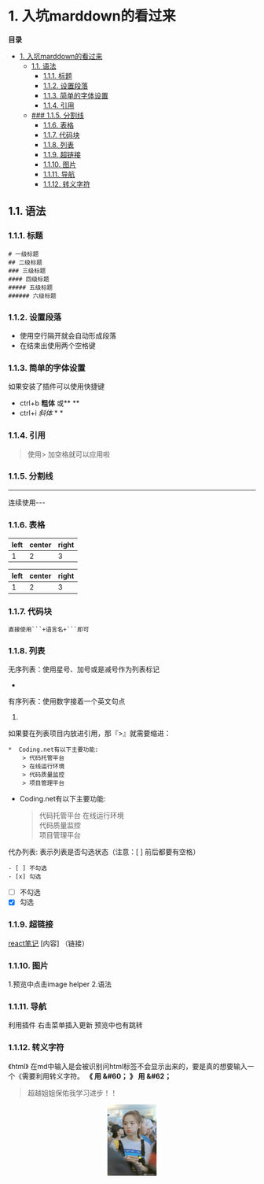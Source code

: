 
# 1. 入坑marddown的看过来

**目录**
<!-- TOC -->

- [1. 入坑marddown的看过来](#1-入坑marddown的看过来)
  - [1.1. 语法](#11-语法)
    - [1.1.1. 标题](#111-标题)
    - [1.1.2. 设置段落](#112-设置段落)
    - [1.1.3. 简单的字体设置](#113-简单的字体设置)
    - [1.1.4. 引用](#114-引用)
  - [### 1.1.5. 分割线](#-115-分割线)
    - [1.1.6. 表格](#116-表格)
    - [1.1.7. 代码块](#117-代码块)
    - [1.1.8. 列表](#118-列表)
    - [1.1.9. 超链接](#119-超链接)
    - [1.1.10. 图片](#1110-图片)
    - [1.1.11. 导航](#1111-导航)
    - [1.1.12. 转义字符](#1112-转义字符)

<!-- /TOC -->



## 1.1. 语法

### 1.1.1. 标题

```
# 一级标题
## 二级标题
### 三级标题
#### 四级标题
##### 五级标题
###### 六级标题
```

### 1.1.2. 设置段落
* 使用空行隔开就会自动形成段落
*  在结束出使用两个空格键

### 1.1.3. 简单的字体设置
如果安装了插件可以使用快捷键
* ctrl+b **粗体**  或** **
* ctrl+i *斜体*  * *

### 1.1.4. 引用
> 使用> 加空格就可以应用啦

### 1.1.5. 分割线
---
连续使用---

### 1.1.6. 表格
left | center | right
-----|--------|------
1    | 2      | 3

left | center | right
-----|--------|------
1    | 2      | 3
 
### 1.1.7. 代码块
```
直接使用```+语言名+```即可
```

### 1.1.8. 列表

无序列表：使用星号、加号或是减号作为列表标记

* 

有序列表：使用数字接着一个英文句点

1. 

如果要在列表项目内放进引用，那『>』就需要缩进：

```
*  Coding.net有以下主要功能:
    > 代码托管平台
    > 在线运行环境    
    > 代码质量监控    
    > 项目管理平台
```

*  Coding.net有以下主要功能:
    > 代码托管平台
    > 在线运行环境    
    > 代码质量监控    
    > 项目管理平台

代办列表: 表示列表是否勾选状态（注意：[ ] 前后都要有空格）
```
- [ ] 不勾选
- [x] 勾选
```

- [ ] 不勾选
- [x] 勾选

### 1.1.9. 超链接
[react笔记](../react/react入门学习笔记.md)
[内容] （链接）


### 1.1.10. 图片
1.预览中点击image helper
2.语法
![]()

### 1.1.11. 导航
利用插件 右击菜单插入更新  预览中也有跳转


### 1.1.12. 转义字符
《html》 在md中输入是会被识别问html标签不会显示出来的，要是真的想要输入一个《需要利用转义字符。
**《 用 &#60；
》 用 &#62；**



> 超越姐姐保佑我学习进步！！

<div align=center>
<img src="../assets/8dacb745gy1funbpgj868j20qo12r7qy.jpg"  width=100>
</div>